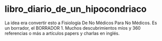 # libro_diario_de_un_hipocondriaco
La idea era convertir esto a Fisiología De No Médicos Para No Médicos. Es un borrador, el BORRADOR 1. Muchos descubrimientos míos y 360 referencias o más a artículos papers y charlas en inglés.
